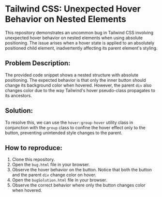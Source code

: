 # Tailwind CSS: Unexpected Hover Behavior on Nested Elements

This repository demonstrates an uncommon bug in Tailwind CSS involving unexpected hover behavior on nested elements when using absolute positioning.  The issue arises when a hover state is applied to an absolutely positioned child element, inadvertently affecting its parent element's styling.

## Problem Description:

The provided code snippet shows a nested structure with absolute positioning. The expected behavior is that only the inner button should change its background color when hovered. However, the parent `div` also changes color due to the way Tailwind's hover pseudo-class propagates to its ancestors.

## Solution:

To resolve this, we can use the `hover:group-hover` utility class in conjunction with the `group` class to confine the hover effect only to the button, preventing unintended style changes to the parent.

## How to reproduce:

1. Clone this repository.
2. Open the `bug.html` file in your browser.
3. Observe the hover behavior on the button. Notice that both the button and the parent `div` change color on hover.
4. Open the `bugSolution.html` file in your browser.
5. Observe the correct behavior where only the button changes color when hovered.
